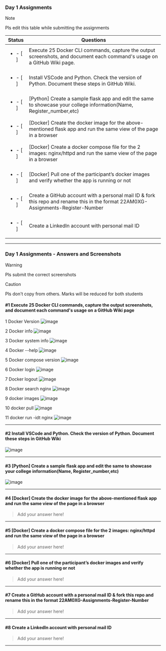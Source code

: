### Day 1 Assignments

> [!NOTE]
> Pls edit this table while submitting the assignments

| Status         | Questions     | 
|----------------|---------------|
| <ul><li>- [ ] </li></ul> | Execute 25 Docker CLI commands, capture the output screenshots, and document each command's usage on a GitHub Wiki page. |
| <ul><li>- [ ] </li></ul> | Install VSCode and Python. Check the version of Python. Document these steps in GitHub Wiki. |
| <ul><li>- [ ] </li></ul> | [Python] Create a sample flask app and edit the same to showcase your college information(Name, Register_number,etc) |
| <ul><li>- [ ] </li></ul> | [Docker] Create the docker image for the above-mentioned flask app and run the same view of the page in a browser |
| <ul><li>- [ ] </li></ul> | [Docker] Create a docker compose file for the 2 images: nginx/httpd and run the same view of the page in a browser |
| <ul><li>- [ ] </li></ul> | [Docker] Pull one of the participant’s docker images and verify whether the app is running or not  |
| <ul><li>- [ ] </li></ul> | Create a GitHub account with a personal mail ID & fork this repo and rename this in the format 22AM0XG-Assignments-Register-Number  |
| <ul><li>- [ ] </li></ul> | Create a LinkedIn account with personal mail ID  |

***

### Day 1 Assignments - Answers and Screenshots

> [!WARNING]
> Pls submit the correct screenshots

> [!CAUTION]
> Pls don't copy from others. Marks will be reduced for both students

#### #1 Execute 25 Docker CLI commands, capture the output screenshots, and document each command's usage on a GitHub Wiki page
1 Docker Version
![image](https://github.com/user-attachments/assets/e04731bc-fded-4c23-a424-1c8bcd4e5fdb)

2 Docker info
![image](https://github.com/user-attachments/assets/bae5eab9-a65a-493d-8c8c-bcc4b24b4f36)

3 Docker system info
![image](https://github.com/user-attachments/assets/0287f194-e423-4b7a-8118-3ab09294c2b9)

4 Docker --help
![image](https://github.com/user-attachments/assets/5a0378ac-d54e-492a-b55a-02f2e74b7764)

5 Docker compose version
![image](https://github.com/user-attachments/assets/5050c049-3552-4448-b466-e7a72d600509)

6 Docker login
![image](https://github.com/user-attachments/assets/2fca7cfa-f1cd-4abb-9372-b264098b2949)

7 Docker logout
![image](https://github.com/user-attachments/assets/805a9240-6ff7-4601-9530-a4dea4f2134f)

8 Docker search nginx
![image](https://github.com/user-attachments/assets/3ec3f6b0-e658-4e41-b93c-89c66f710213)

9 docker images
![image](https://github.com/user-attachments/assets/c283178a-d476-416c-9790-ca081c4ab299)

10 docker pull
![image](https://github.com/user-attachments/assets/ca51cc93-4fea-4e08-badd-b3d186929da0)

11 docker run -idt nginx
![image](https://github.com/user-attachments/assets/d42cf019-4e25-414a-8fa4-a89e57f08b54)









***

#### #2 Install VSCode and Python. Check the version of Python. Document these steps in GitHub Wiki
![image](https://github.com/user-attachments/assets/cb1937fb-8978-4ad0-be68-e7c29b8c3821)


***

#### #3 [Python] Create a sample flask app and edit the same to showcase your college information(Name, Register_number,etc)
![image](https://github.com/user-attachments/assets/fb65815f-e064-4d1c-9011-cd7e13ed2c3e)


***

#### #4 [Docker] Create the docker image for the above-mentioned flask app and run the same view of the page in a browser
> Add your answer here!

***

#### #5 [Docker] Create a docker compose file for the 2 images: nginx/httpd and run the same view of the page in a browser
> Add your answer here!

***

#### #6 [Docker] Pull one of the participant’s docker images and verify whether the app is running or not
> Add your answer here!

***

#### #7 Create a GitHub account with a personal mail ID & fork this repo and rename this in the format 22AM0XG-Assignments-Register-Number
> Add your answer here!

***

#### #8 Create a LinkedIn account with personal mail ID
> Add your answer here!

***
